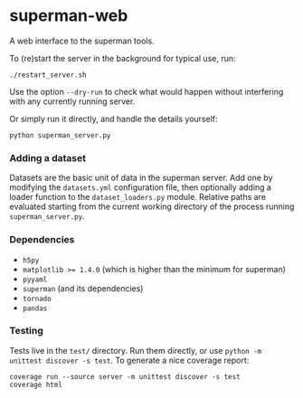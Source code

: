 # superman-web

A web interface to the superman tools.

To (re)start the server in the background for typical use, run:

    ./restart_server.sh

Use the option `--dry-run` to check what would happen without interfering
with any currently running server.

Or simply run it directly, and handle the details yourself:

    python superman_server.py


### Adding a dataset

Datasets are the basic unit of data in the superman server.
Add one by modifying the `datasets.yml` configuration file,
then optionally adding a loader function to the `dataset_loaders.py` module.
Relative paths are evaluated starting from the current working directory
of the process running `superman_server.py`.

### Dependencies

 * `h5py`
 * `matplotlib >= 1.4.0` (which is higher than the minimum for superman)
 * `pyyaml`
 * `superman` (and its dependencies)
 * `tornado`
 * `pandas`


### Testing

Tests live in the `test/` directory.
Run them directly, or use `python -m unittest discover -s test`.
To generate a nice coverage report:

    coverage run --source server -m unittest discover -s test
    coverage html
